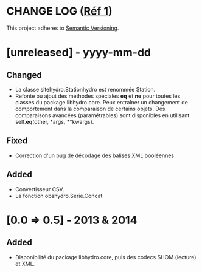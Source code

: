 CHANGE LOG ([Réf 1][1])
===============================================================================

This project adheres to [Semantic Versioning][2].

# [unreleased] - yyyy-mm-dd
## Changed
- La classe sitehydro.Stationhydro est renommée Station.
- Refonte ou ajout des méthodes spéciales __eq__ et __ne__ pour toutes les
  classes du package libhydro.core.  Peux entraîner un changement de
  comportement dans la comparaison de certains objets.  Des comparaisons
  avancées (paramétrables) sont disponibles en utilisant self.__eq__(other,
  *args, \**kwargs).

## Fixed
- Correction d'un bug de décodage des balises XML booléennes

## Added
- Convertisseur CSV.
- La fonction obshydro.Serie.Concat

# [0.0 => 0.5] - 2013 & 2014
## Added
- Disponibilité du package libhydro.core, puis des codecs SHOM (lecture) et XML.

[1]: https://github.com/olivierlacan/keep-a-changelog "Keep a changelog"
[2]: http://semver.org "Semantic versioning"
